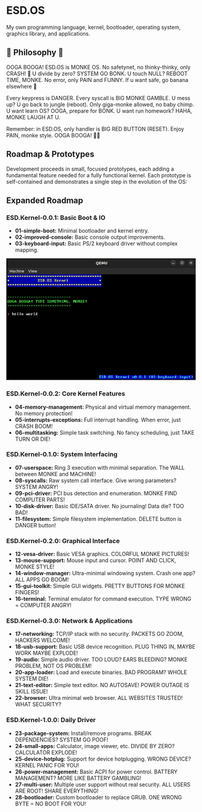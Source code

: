# ESD.OS

My own programming language, kernel, bootloader, operating system, graphics library, and applications.

## 🦍 Philosophy 🦍

OOGA BOOGA! ESD.OS is MONKE OS. No safetynet, no thinky-thinky, only CRASH! 🦧 U divide by zero? SYSTEM GO BONK. U touch NULL? REBOOT TIME, MONKE. No error, only PAIN and FUNNY. If u want safe, go banana elsewhere 🍌

Every keypress is DANGER. Every syscall is BIG MONKE GAMBLE. U mess up? U go back to jungle (reboot). Only giga-monke allowed, no baby chimp. U want learn OS? OOGA, prepare for BONK. U want run homework? HAHA, MONKE LAUGH AT U.

Remember: in ESD.OS, only handler is BIG RED BUTTON (RESET). Enjoy PAIN, monke style. OOGA BOOGA! 🦍🍌

## Roadmap & Prototypes

Development proceeds in small, focused prototypes, each adding a fundamental feature needed for a fully functional kernel. Each prototype is self-contained and demonstrates a single step in the evolution of the OS:

## Expanded Roadmap

### ESD.Kernel-0.0.1: Basic Boot & IO
- **01-simple-boot:** Minimal bootloader and kernel entry.
- **02-improved-console:** Basic console output improvements.
- **03-keyboard-input:** Basic PS/2 keyboard driver without complex mapping.

![demo](Resources/03-demo.png)

### ESD.Kernel-0.0.2: Core Kernel Features
- **04-memory-management:** Physical and virtual memory management. No memory protection!
- **05-interrupts-exceptions:** Full interrupt handling. When error, just CRASH BOOM!
- **06-multitasking:** Simple task switching. No fancy scheduling, just TAKE TURN OR DIE!

### ESD.Kernel-0.1.0: System Interfacing
- **07-userspace:** Ring 3 execution with minimal separation. The WALL between MONKE and MACHINE!
- **08-syscalls:** Raw system call interface. Give wrong parameters? SYSTEM ANGRY!
- **09-pci-driver:** PCI bus detection and enumeration. MONKE FIND COMPUTER PARTS!
- **10-disk-driver:** Basic IDE/SATA driver. No journaling! Data die? TOO BAD!
- **11-filesystem:** Simple filesystem implementation. DELETE button is DANGER button!

### ESD.Kernel-0.2.0: Graphical Interface
- **12-vesa-driver:** Basic VESA graphics. COLORFUL MONKE PICTURES!
- **13-mouse-support:** Mouse input and cursor. POINT AND CLICK, MONKE STYLE!
- **14-window-manager:** Ultra-minimal windowing system. Crash one app? ALL APPS GO BOOM!
- **15-gui-toolkit:** Simple GUI widgets. PRETTY BUTTONS FOR MONKE FINGERS!
- **16-terminal:** Terminal emulator for command execution. TYPE WRONG = COMPUTER ANGRY!

### ESD.Kernel-0.3.0: Network & Applications
- **17-networking:** TCP/IP stack with no security. PACKETS GO ZOOM, HACKERS WELCOME!
- **18-usb-support:** Basic USB device recognition. PLUG THING IN, MAYBE WORK MAYBE EXPLODE!
- **19-audio:** Simple audio driver. TOO LOUD? EARS BLEEDING? MONKE PROBLEM, NOT OS PROBLEM!
- **20-app-loader:** Load and execute binaries. BAD PROGRAM? WHOLE SYSTEM DIE!
- **21-text-editor:** Simple text editor. NO AUTOSAVE! POWER OUTAGE IS SKILL ISSUE!
- **22-browser:** Ultra minimal web browser. ALL WEBSITES TRUSTED! WHAT SECURITY?

### ESD.Kernel-1.0.0: Daily Driver
- **23-package-system:** Install/remove programs. BREAK DEPENDENCIES? SYSTEM GO POOF!
- **24-small-apps:** Calculator, image viewer, etc. DIVIDE BY ZERO? CALCULATOR EXPLODE!
- **25-device-hotplug:** Support for device hotplugging. WRONG DEVICE? KERNEL PANIC FOR YOU!
- **26-power-management:** Basic ACPI for power control. BATTERY MANAGEMENT? MORE LIKE BATTERY GAMBLING!
- **27-multi-user:** Multiple user support without real security. ALL USERS ARE ROOT! SHARE EVERYTHING!
- **28-bootloader:** Custom bootloader to replace GRUB. ONE WRONG BYTE = NO BOOT FOR YOU!